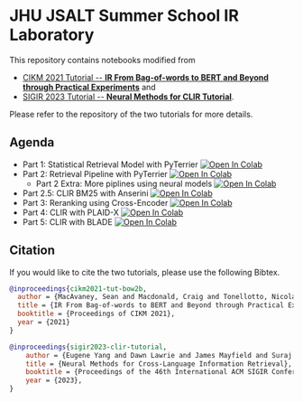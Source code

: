 # JHU JSALT Summer School IR Laboratory

This repository contains notebooks modified from 

- [CIKM 2021 Tutorial -- **IR From Bag-of-words to BERT and Beyond through Practical Experiments**](https://github.com/terrier-org/cikm2021tutorial) and
- [SIGIR 2023 Tutorial -- **Neural Methods for CLIR Tutorial**](https://github.com/hltcoe/clir-tutorial). 

Please refer to the repository of the two tutorials for more details. 

## Agenda

- Part 1: Statistical Retrieval Model with PyTerrier [![Open In Colab](https://colab.research.google.com/assets/colab-badge.svg)](https://colab.research.google.com/github/eugene-yang/ir-tutorial-notebooks/blob/main/1_pyterrier_basics.ipynb)
- Part 2: Retrieval Pipeline with PyTerrier [![Open In Colab](https://colab.research.google.com/assets/colab-badge.svg)](https://colab.research.google.com/github/eugene-yang/ir-tutorial-notebooks/blob/main/2_more_pyterrier.ipynb)
	- Part 2 Extra: More piplines using neural models [![Open In Colab](https://colab.research.google.com/assets/colab-badge.svg)](https://colab.research.google.com/github/eugene-yang/ir-tutorial-notebooks/blob/main/2.e_pyterrier_w_neural.ipynb)
- Part 2.5: CLIR BM25 with Anserini [![Open In Colab](https://colab.research.google.com/assets/colab-badge.svg)](https://colab.research.google.com/github/eugene-yang/ir-tutorial-notebooks/blob/main/2.5_anserini_bm25.ipynb)
- Part 3: Reranking using Cross-Encoder [![Open In Colab](https://colab.research.google.com/assets/colab-badge.svg)](https://colab.research.google.com/github/eugene-yang/ir-tutorial-notebooks/blob/main/3_cross_encoder_reranking.ipynb)
- Part 4: CLIR with PLAID-X [![Open In Colab](https://colab.research.google.com/assets/colab-badge.svg)](https://colab.research.google.com/github/eugene-yang/ir-tutorial-notebooks/blob/main/4_plaid-x.ipynb)
- Part 5: CLIR with BLADE [![Open In Colab](https://colab.research.google.com/assets/colab-badge.svg)](https://colab.research.google.com/github/eugene-yang/ir-tutorial-notebooks/blob/main/5_blade.ipynb)

## Citation
If you would like to cite the two tutorials, please use the following Bibtex.
```bibtex
@inproceedings{cikm2021-tut-bow2b,
  author = {MacAvaney, Sean and Macdonald, Craig and Tonellotto, Nicola},
  title = {IR From Bag-of-words to BERT and Beyond through Practical Experiments: A CIKM 2021 tutorial with PyTerrier and OpenNIR},
  booktitle = {Proceedings of CIKM 2021},
  year = {2021}
}
```

```bibtex
@inproceedings{sigir2023-clir-tutorial,
	author = {Eugene Yang and Dawn Lawrie and James Mayfield and Suraj Nair and Douglas W. Oard},
	title = {Neural Methods for Cross-Language Information Retrieval},
	booktitle = {Proceedings of the 46th International ACM SIGIR Conference on Research and Development in Information Retrieval (SIGIR) (Tutorial)},
	year = {2023},
}
```